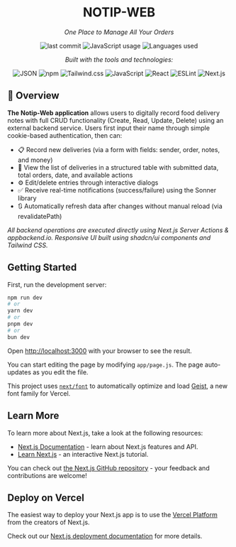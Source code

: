 <h1 align="center">NOTIP-WEB</h1>

<p align="center"><i>One Place to Manage All Your Orders</i></p>

<p align="center">
  <img src="https://img.shields.io/github/last-commit/luqmaaaaann/Notip-Web" alt="last commit" />
  <img src="https://img.shields.io/badge/javascript-88.9%25-yellow" alt="JavaScript usage" />
  <img src="https://img.shields.io/github/languages/count/luqmaaaaann/Notip-Web" alt="Languages used" />
</p>

<p align="center"><i>Built with the tools and technologies:</i></p>

<p align="center">
  <img src="https://img.shields.io/badge/JSON-000?logo=json&logoColor=white" alt="JSON" />
  <img src="https://img.shields.io/badge/npm-CB3837?logo=npm&logoColor=white" alt="npm" />
  <img src="https://img.shields.io/badge/Tailwind_CSS-06B6D4?logo=tailwindcss&logoColor=white" alt="Tailwind.css" />
  <img src="https://img.shields.io/badge/JavaScript-F7DF1E?logo=javascript&logoColor=black" alt="JavaScript" />
  <img src="https://img.shields.io/badge/React-61DAFB?logo=react&logoColor=black" alt="React" />
  <img src="https://img.shields.io/badge/ESLint-4B32C3?logo=eslint&logoColor=white" alt="ESLint" />
  <img src="https://img.shields.io/badge/Next.js-000?logo=next.js&logoColor=white" alt="Next.js"/>
</p>

## 🧩 Overview
**The Notip-Web application** allows users to digitally record food delivery notes with full CRUD functionality (Create, Read, Update, Delete) using an external backend service. Users first input their name through simple cookie-based authentication, then can:

- 📋 Record new deliveries (via a form with fields: sender, order, notes, and money)
- 👀 View the list of deliveries in a structured table with submitted data, total orders, date, and available actions
- ⚙️ Edit/delete entries through interactive dialogs
- ✅ Receive real-time notifications (success/failure) using the Sonner library
- 🔃 Automatically refresh data after changes without manual reload (via revalidatePath)
  
*All backend operations are executed directly using Next.js Server Actions & appbackend.io. Responsive UI built using shadcn/ui components and Tailwind CSS.*


## Getting Started

First, run the development server:

```bash
npm run dev
# or
yarn dev
# or
pnpm dev
# or
bun dev
```

Open [http://localhost:3000](http://localhost:3000) with your browser to see the result.

You can start editing the page by modifying `app/page.js`. The page auto-updates as you edit the file.

This project uses [`next/font`](https://nextjs.org/docs/app/building-your-application/optimizing/fonts) to automatically optimize and load [Geist](https://vercel.com/font), a new font family for Vercel.

## Learn More

To learn more about Next.js, take a look at the following resources:

- [Next.js Documentation](https://nextjs.org/docs) - learn about Next.js features and API.
- [Learn Next.js](https://nextjs.org/learn) - an interactive Next.js tutorial.

You can check out [the Next.js GitHub repository](https://github.com/vercel/next.js) - your feedback and contributions are welcome!

## Deploy on Vercel

The easiest way to deploy your Next.js app is to use the [Vercel Platform](https://vercel.com/new?utm_medium=default-template&filter=next.js&utm_source=create-next-app&utm_campaign=create-next-app-readme) from the creators of Next.js.

Check out our [Next.js deployment documentation](https://nextjs.org/docs/app/building-your-application/deploying) for more details.
